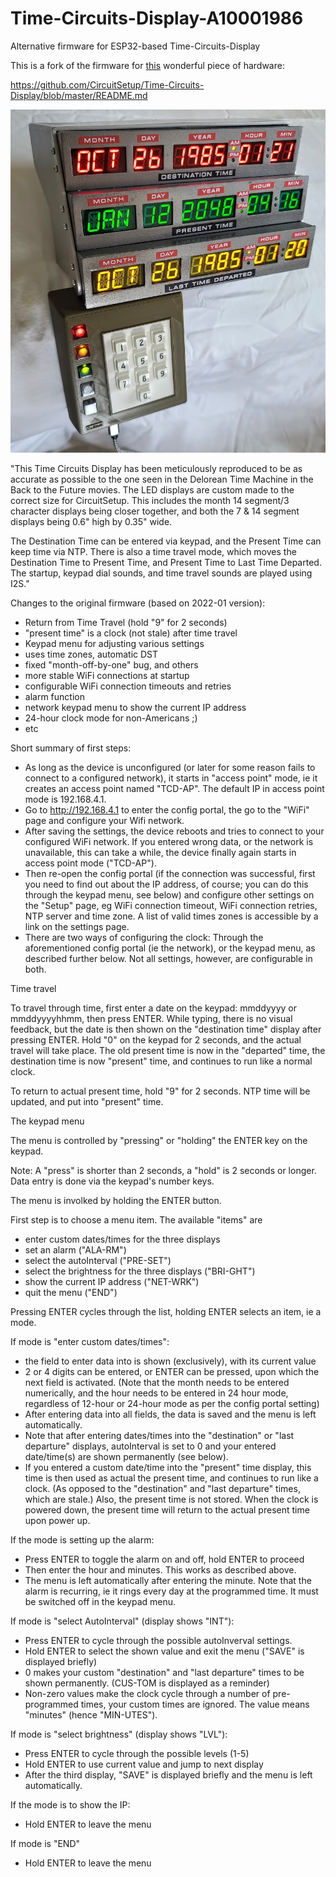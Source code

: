# Time-Circuits-Display-A10001986
Alternative firmware for ESP32-based Time-Circuits-Display

This is a fork of the firmware for [this](https://circuitsetup.us/product/complete-time-circuits-display-kit/) wonderful piece of hardware:

https://github.com/CircuitSetup/Time-Circuits-Display/blob/master/README.md

![TCD Front](https://raw.githubusercontent.com/CircuitSetup/Time-Circuits-Display/master/Images/tcd_front2.jpg)


"This Time Circuits Display has been meticulously reproduced to be as accurate as possible to the one seen in the Delorean Time Machine in the Back to the Future movies. The LED displays are custom made to the correct size for CircuitSetup. This includes the month 14 segment/3 character displays being closer together, and both the 7 & 14 segment displays being 0.6" high by 0.35" wide.

The Destination Time can be entered via keypad, and the Present Time can keep time via NTP. There is also a time travel mode, which moves the Destination Time to Present Time, and Present Time to Last Time Departed. The startup, keypad dial sounds, and time travel sounds are played using I2S." 

Changes to the original firmware (based on 2022-01 version):
- Return from Time Travel (hold "9" for 2 seconds)
- "present time" is a clock (not stale) after time travel
- Keypad menu for adjusting various settings
- uses time zones, automatic DST
- fixed "month-off-by-one" bug, and others
- more stable WiFi connections at startup
- configurable WiFi connection timeouts and retries
- alarm function
- network keypad menu to show the current IP address
- 24-hour clock mode for non-Americans ;)
- etc

Short summary of first steps:
- As long as the device is unconfigured (or later for some reason fails to connect to a configured network), it starts in "access point" mode, ie it creates an access point named "TCD-AP". The default IP in access point mode is 192.168.4.1. 
- Go to http://192.168.4.1 to enter the config portal, the go to the "WiFi" page and configure your Wifi network.
- After saving the settings, the device reboots and tries to connect to your configured WiFi network. If you entered wrong data, or the network is unavailable, this can take a while, the device finally again starts in access point mode ("TCD-AP").
- Then re-open the config portal (if the connection was successful, first you need to find out about the IP address, of course; you can do this through the keypad menu, see below) and configure other settings on the "Setup" page, eg WiFi connection timeout, WiFi connection retries, NTP server and time zone. A list of valid times zones is accessible by a link on the settings page.
- There are two ways of configuring the clock: Through the aforementioned config portal (ie the network), or the keypad menu, as described further below. Not all settings, however, are configurable in both.

Time travel

To travel through time, first enter a date on the keypad: mmddyyyy or mmddyyyyhhmm, then press ENTER. While typing, there is no visual feedback, but the date is then shown on the "destination time" display after pressing ENTER. Hold "0" on the keypad for 2 seconds, and the actual travel will take place. The old present time is now in the "departed" time, the destination time is now "present" time, and continues to run like a normal clock.

To return to actual present time, hold "9" for 2 seconds. NTP time will be updated, and put into "present" time.

The keypad menu
 
The menu is controlled by "pressing" or "holding" the ENTER key on the keypad.

Note: A "press" is shorter than 2 seconds, a "hold" is 2 seconds or longer.
Data entry is done via the keypad's number keys.

The menu is involked by holding the ENTER button.

First step is to choose a menu item. The available "items" are   
- enter custom dates/times for the three displays
- set an alarm ("ALA-RM")
- select the autoInterval ("PRE-SET")
- select the brightness for the three displays ("BRI-GHT")
- show the current IP address ("NET-WRK")
- quit the menu ("END")
 
Pressing ENTER cycles through the list, holding ENTER selects an item, ie a mode.
 
If mode is "enter custom dates/times":
- the field to enter data into is shown (exclusively), with its current value
- 2 or 4 digits can be entered, or ENTER can be pressed, upon which the next field is activated. (Note that the month needs to be entered numerically, and the hour needs to be entered in 24 hour mode, regardless of 12-hour or 24-hour mode as per the config portal setting)
- After entering data into all fields, the data is saved and the menu is left automatically.
- Note that after entering dates/times into the "destination" or "last departure" displays, autoInterval is set to 0 and your entered date/time(s) are shown permanently (see below).
- If you entered a custom date/time into the "present" time display, this time is then used as actual the present time, and continues to run like a clock. (As opposed to the "destination" and "last departure" times, which are stale.) Also, the present time is not stored. When the clock is powered down, the present time will return to the actual present time upon power up.

If the mode is setting up the alarm:
- Press ENTER to toggle the alarm on and off, hold ENTER to proceed
- Then enter the hour and minutes. This works as described above.
- The menu is left automatically after entering the minute.
Note that the alarm is recurring, ie it rings every day at the programmed time. It must be switched off in the keypad menu.
 
If mode is "select AutoInterval" (display shows "INT"):
- Press ENTER to cycle through the possible autoInverval settings.
- Hold ENTER to select the shown value and exit the menu ("SAVE" is displayed briefly)
- 0 makes your custom "destination" and "last departure" times to be shown permanently. (CUS-TOM is displayed as a reminder)
- Non-zero values make the clock cycle through a number of pre-programmed times, your custom times are ignored. The value means "minutes" (hence "MIN-UTES").               
 
If mode is "select brightness" (display shows "LVL"):
- Press ENTER to cycle through the possible levels (1-5)
- Hold ENTER to use current value and jump to next display
- After the third display, "SAVE" is displayed briefly and the menu is left automatically.
 
If the mode is to show the IP:
- Hold ENTER to leave the menu
 
 If mode is "END"
 - Hold ENTER to leave the menu
 

